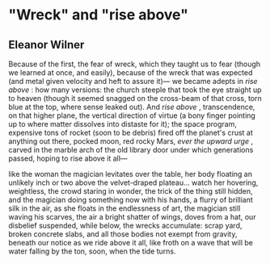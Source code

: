 # "Wreck" and "rise above"
## Eleanor Wilner
Because of the first, the fear of wreck,
which they taught us to fear (though we learned
at once, and easily),
because of the wreck
that was expected (and metal given velocity
and heft to assure it)—
we became adepts in
_rise above_ : how many versions: the church
steeple that took the eye straight up to
heaven (though it seemed snagged on
the cross-beam of that cross, torn blue
at the top, where sense leaked out). And
_rise above_ , transcendence, on that higher
plane, the vertical direction of virtue (a bony
finger pointing up to where matter dissolves
into distaste for it);
the space program, expensive
tons of rocket (soon to be debris) fired off
the planet's crust at anything out there, pocked
moon, red rocky Mars, _ever the upward_
_urge_ , carved in the marble arch of the old library
door under which generations passed,
hoping to rise above it all—

like the woman the magician levitates
over the table, her body floating an unlikely
inch or two above the velvet-draped plateau...
watch her hovering, weightless,
the crowd staring
in wonder, the trick of the thing still hidden,
and the magician doing something now
with his hands, a flurry of brilliant
silk in the air, as she floats
in the endlessness of art,
the magician
still waving his scarves, the air a bright
shatter of wings, doves from a hat,
our disbelief suspended,
while below, the wrecks accumulate:
scrap yard, broken concrete slabs, and
all those bodies not exempt from gravity,
beneath our notice as we ride
above it all, like froth on a wave
that will be water falling by the ton,
soon, when the tide turns.